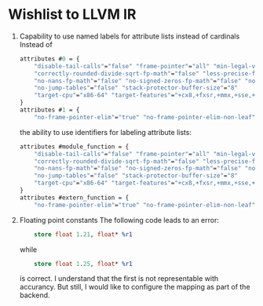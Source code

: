 # Wishlist to LLVM IR

1. Capability to use named labels for attribute lists instead of cardinals
	Instead of
	```LLVM
	attributes #0 = {
		"disable-tail-calls"="false" "frame-pointer"="all" "min-legal-vector-width"="0" 
		"correctly-rounded-divide-sqrt-fp-math"="false" "less-precise-fpmad"="false" "no-infs-fp-math"="false" 
		"no-nans-fp-math"="false" "no-signed-zeros-fp-math"="false" "no-trapping-math"="false" "unsafe-fp-math"="false" 
		"no-jump-tables"="false" "stack-protector-buffer-size"="8" 
		"target-cpu"="x86-64" "target-features"="+cx8,+fxsr,+mmx,+sse,+sse2,+x87" "use-soft-float"="false"
	}
	attributes #1 = {
		"no-frame-pointer-elim"="true" "no-frame-pointer-elim-non-leaf" "stack-protector-buffer-size"="8" }
	```
	the ability to use identifiers for labeling attribute lists:
	```LLVM
	attributes #module_function = {
		"disable-tail-calls"="false" "frame-pointer"="all" "min-legal-vector-width"="0" 
		"correctly-rounded-divide-sqrt-fp-math"="false" "less-precise-fpmad"="false" "no-infs-fp-math"="false" 
		"no-nans-fp-math"="false" "no-signed-zeros-fp-math"="false" "no-trapping-math"="false" "unsafe-fp-math"="false" 
		"no-jump-tables"="false" "stack-protector-buffer-size"="8" 
		"target-cpu"="x86-64" "target-features"="+cx8,+fxsr,+mmx,+sse,+sse2,+x87" "use-soft-float"="false"
	}
	attributes #extern_function = {
		"no-frame-pointer-elim"="true" "no-frame-pointer-elim-non-leaf" "stack-protector-buffer-size"="8" }
	```
2. Floating point constants
	The following code leads to an error:
	```LLVM
		store float 1.21, float* %r1
	```
	while
	```LLVM
		store float 1.25, float* %r1
	```
	is correct. I understand that the first is not representable with accurancy. 
	But still, I would like to configure the mapping as part of the backend.

